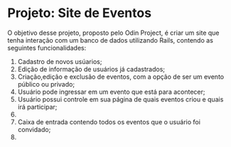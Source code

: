 # Projeto: Site de Eventos

O objetivo desse projeto, proposto pelo Odin Project, é criar um site que tenha interação com um banco de dados utilizando Rails, contendo as seguintes funcionalidades:
1. Cadastro de novos usúarios;
2. Edição de informação de usuários já cadastrados;
3. Criação,edição e exclusão de eventos, com a opção de ser um evento público ou privado;
4. Usuário pode ingressar em um evento que está para acontecer;
5. Usuário possui controle em sua página de quais eventos criou e quais irá participar;
6. 
7. Caixa de entrada contendo todos os eventos que o usuário foi convidado;
8. 